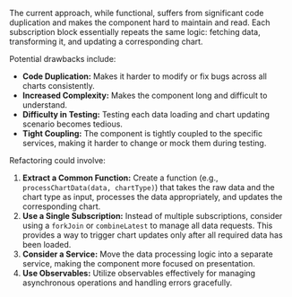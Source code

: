 The current approach, while functional, suffers from significant code duplication and makes the component hard to maintain and read. Each subscription block essentially repeats the same logic: fetching data, transforming it, and updating a corresponding chart.

Potential drawbacks include:

*   **Code Duplication:**  Makes it harder to modify or fix bugs across all charts consistently.
*   **Increased Complexity:** Makes the component long and difficult to understand.
*   **Difficulty in Testing:** Testing each data loading and chart updating scenario becomes tedious.
*   **Tight Coupling:** The component is tightly coupled to the specific services, making it harder to change or mock them during testing.

Refactoring could involve:

1.  **Extract a Common Function:** Create a function (e.g., `processChartData(data, chartType)`) that takes the raw data and the chart type as input, processes the data appropriately, and updates the corresponding chart.
2.  **Use a Single Subscription:** Instead of multiple subscriptions, consider using a `forkJoin` or `combineLatest` to manage all data requests. This provides a way to trigger chart updates only after all required data has been loaded.
3.  **Consider a Service:** Move the data processing logic into a separate service, making the component more focused on presentation.
4.  **Use Observables:** Utilize observables effectively for managing asynchronous operations and handling errors gracefully.